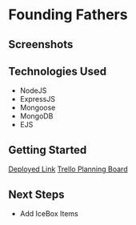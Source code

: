 # Founding Fathers



## Screenshots



## Technologies Used

- NodeJS
- ExpressJS
- Mongoose
- MongoDB
- EJS

## Getting Started

[Deployed Link](https://founding-fathers.herokuapp.com/)
[Trello Planning Board](https://trello.com/b/6vaVLPbT/project-2)

## Next Steps

- Add IceBox Items